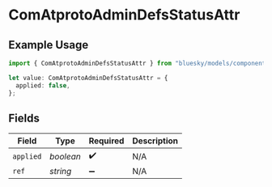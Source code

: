 # ComAtprotoAdminDefsStatusAttr

## Example Usage

```typescript
import { ComAtprotoAdminDefsStatusAttr } from "bluesky/models/components";

let value: ComAtprotoAdminDefsStatusAttr = {
  applied: false,
};
```

## Fields

| Field              | Type               | Required           | Description        |
| ------------------ | ------------------ | ------------------ | ------------------ |
| `applied`          | *boolean*          | :heavy_check_mark: | N/A                |
| `ref`              | *string*           | :heavy_minus_sign: | N/A                |